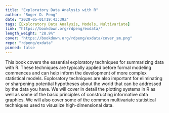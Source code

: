```yaml
---
title: "Exploratory Data Analysis with R"
author: "Roger D. Peng"
date: "2020-05-01T19:43:39Z"
tags: [Exploratory Data Analysis, Models, Multivariate]
link: "https://bookdown.org/rdpeng/exdata/"
length_weight: "28.9%"
cover: "https://bookdown.org/rdpeng/exdata/cover_sm.png"
repo: "rdpeng/exdata"
pinned: false
---
```


This book covers the essential exploratory techniques for summarizing data with R. These techniques are typically applied before formal modeling commences and can help inform the development of more complex statistical models. Exploratory techniques are also important for eliminating or sharpening potential hypotheses about the world that can be addressed by the data you have. We will cover in detail the plotting systems in R as well as some of the basic principles of constructing informative data graphics. We will also cover some of the common multivariate statistical techniques used to visualize high-dimensional data.
